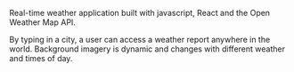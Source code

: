 Real-time weather application built with javascript, React and the Open Weather Map API.  
  
By typing in a city, a user can access a weather report anywhere in the world. Background imagery is dynamic and changes with different weather and times of day.
